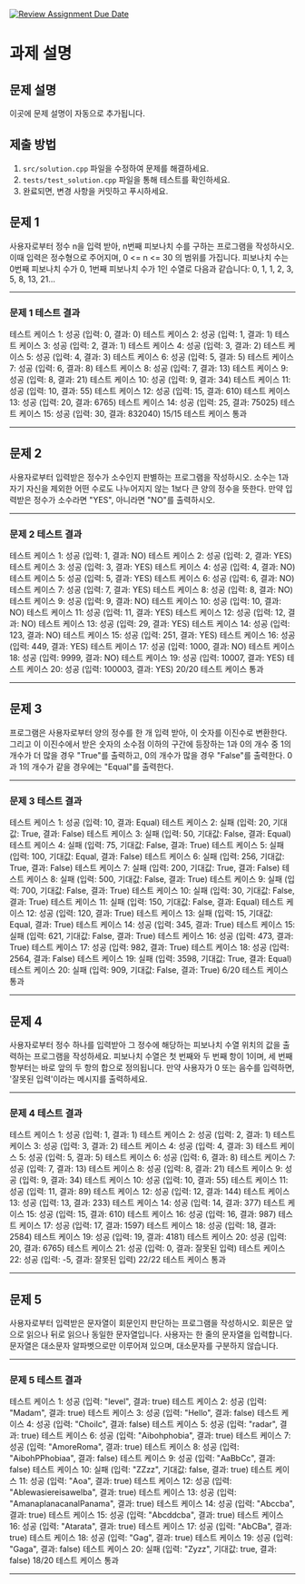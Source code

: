 [![Review Assignment Due Date](https://classroom.github.com/assets/deadline-readme-button-22041afd0340ce965d47ae6ef1cefeee28c7c493a6346c4f15d667ab976d596c.svg)](https://classroom.github.com/a/u0MMcjni)
# 과제 설명

## 문제 설명
이곳에 문제 설명이 자동으로 추가됩니다.

## 제출 방법
1. `src/solution.cpp` 파일을 수정하여 문제를 해결하세요.
2. `tests/test_solution.cpp` 파일을 통해 테스트를 확인하세요.
3. 완료되면, 변경 사항을 커밋하고 푸시하세요.
## 문제 1

사용자로부터 정수 n을 입력 받아, n번째 피보나치 수를 구하는 프로그램을 작성하시오. 이때 입력은 정수형으로 주어지며, 0 <= n <= 30 의 범위를 가집니다. 피보나치 수는 0번째 피보나치 수가 0, 1번째 피보나치 수가 1인 수열로 다음과 같습니다: 0, 1, 1, 2, 3, 5, 8, 13, 21...

---

### 문제 1 테스트 결과
테스트 케이스 1: 성공 (입력: 0, 결과: 0)
테스트 케이스 2: 성공 (입력: 1, 결과: 1)
테스트 케이스 3: 성공 (입력: 2, 결과: 1)
테스트 케이스 4: 성공 (입력: 3, 결과: 2)
테스트 케이스 5: 성공 (입력: 4, 결과: 3)
테스트 케이스 6: 성공 (입력: 5, 결과: 5)
테스트 케이스 7: 성공 (입력: 6, 결과: 8)
테스트 케이스 8: 성공 (입력: 7, 결과: 13)
테스트 케이스 9: 성공 (입력: 8, 결과: 21)
테스트 케이스 10: 성공 (입력: 9, 결과: 34)
테스트 케이스 11: 성공 (입력: 10, 결과: 55)
테스트 케이스 12: 성공 (입력: 15, 결과: 610)
테스트 케이스 13: 성공 (입력: 20, 결과: 6765)
테스트 케이스 14: 성공 (입력: 25, 결과: 75025)
테스트 케이스 15: 성공 (입력: 30, 결과: 832040)
15/15 테스트 케이스 통과

---

## 문제 2

사용자로부터 입력받은 정수가 소수인지 판별하는 프로그램을 작성하시오. 소수는 1과 자기 자신을 제외한 어떤 수로도 나누어지지 않는 1보다 큰 양의 정수을 뜻한다. 만약 입력받은 정수가 소수라면 "YES", 아니라면 "NO"를 출력하시오.

---

### 문제 2 테스트 결과
테스트 케이스 1: 성공 (입력: 1, 결과: NO)
테스트 케이스 2: 성공 (입력: 2, 결과: YES)
테스트 케이스 3: 성공 (입력: 3, 결과: YES)
테스트 케이스 4: 성공 (입력: 4, 결과: NO)
테스트 케이스 5: 성공 (입력: 5, 결과: YES)
테스트 케이스 6: 성공 (입력: 6, 결과: NO)
테스트 케이스 7: 성공 (입력: 7, 결과: YES)
테스트 케이스 8: 성공 (입력: 8, 결과: NO)
테스트 케이스 9: 성공 (입력: 9, 결과: NO)
테스트 케이스 10: 성공 (입력: 10, 결과: NO)
테스트 케이스 11: 성공 (입력: 11, 결과: YES)
테스트 케이스 12: 성공 (입력: 12, 결과: NO)
테스트 케이스 13: 성공 (입력: 29, 결과: YES)
테스트 케이스 14: 성공 (입력: 123, 결과: NO)
테스트 케이스 15: 성공 (입력: 251, 결과: YES)
테스트 케이스 16: 성공 (입력: 449, 결과: YES)
테스트 케이스 17: 성공 (입력: 1000, 결과: NO)
테스트 케이스 18: 성공 (입력: 9999, 결과: NO)
테스트 케이스 19: 성공 (입력: 10007, 결과: YES)
테스트 케이스 20: 성공 (입력: 100003, 결과: YES)
20/20 테스트 케이스 통과

---

## 문제 3

프로그램은 사용자로부터 양의 정수를 한 개 입력 받아, 이 숫자를 이진수로 변환한다. 그리고 이 이진수에서 받은 숫자의 소수점 이하의 구간에 등장하는 1과 0의 개수 중 1의 개수가 더 많을 경우 "True"를 출력하고, 0의 개수가 많을 경우 "False"를 출력한다. 0과 1의 개수가 같을 경우에는 "Equal"를 출력한다.

---

### 문제 3 테스트 결과
테스트 케이스 1: 성공 (입력: 10, 결과: Equal)
테스트 케이스 2: 실패 (입력: 20, 기대값: True, 결과: False)
테스트 케이스 3: 실패 (입력: 50, 기대값: False, 결과: Equal)
테스트 케이스 4: 실패 (입력: 75, 기대값: False, 결과: True)
테스트 케이스 5: 실패 (입력: 100, 기대값: Equal, 결과: False)
테스트 케이스 6: 실패 (입력: 256, 기대값: True, 결과: False)
테스트 케이스 7: 실패 (입력: 200, 기대값: True, 결과: False)
테스트 케이스 8: 실패 (입력: 500, 기대값: False, 결과: True)
테스트 케이스 9: 실패 (입력: 700, 기대값: False, 결과: True)
테스트 케이스 10: 실패 (입력: 30, 기대값: False, 결과: True)
테스트 케이스 11: 실패 (입력: 150, 기대값: False, 결과: Equal)
테스트 케이스 12: 성공 (입력: 120, 결과: True)
테스트 케이스 13: 실패 (입력: 15, 기대값: Equal, 결과: True)
테스트 케이스 14: 성공 (입력: 345, 결과: True)
테스트 케이스 15: 실패 (입력: 621, 기대값: False, 결과: True)
테스트 케이스 16: 성공 (입력: 473, 결과: True)
테스트 케이스 17: 성공 (입력: 982, 결과: True)
테스트 케이스 18: 성공 (입력: 2564, 결과: False)
테스트 케이스 19: 실패 (입력: 3598, 기대값: True, 결과: Equal)
테스트 케이스 20: 실패 (입력: 909, 기대값: False, 결과: True)
6/20 테스트 케이스 통과

---

## 문제 4

사용자로부터 정수 하나를 입력받아 그 정수에 해당하는 피보나치 수열 위치의 값을 출력하는 프로그램을 작성하세요. 피보나치 수열은 첫 번째와 두 번째 항이 1이며, 세 번째 항부터는 바로 앞의 두 항의 합으로 정의됩니다. 만약 사용자가 0 또는 음수를 입력하면, '잘못된 입력'이라는 메시지를 출력하세요.

---

### 문제 4 테스트 결과
테스트 케이스 1: 성공 (입력: 1, 결과: 1)
테스트 케이스 2: 성공 (입력: 2, 결과: 1)
테스트 케이스 3: 성공 (입력: 3, 결과: 2)
테스트 케이스 4: 성공 (입력: 4, 결과: 3)
테스트 케이스 5: 성공 (입력: 5, 결과: 5)
테스트 케이스 6: 성공 (입력: 6, 결과: 8)
테스트 케이스 7: 성공 (입력: 7, 결과: 13)
테스트 케이스 8: 성공 (입력: 8, 결과: 21)
테스트 케이스 9: 성공 (입력: 9, 결과: 34)
테스트 케이스 10: 성공 (입력: 10, 결과: 55)
테스트 케이스 11: 성공 (입력: 11, 결과: 89)
테스트 케이스 12: 성공 (입력: 12, 결과: 144)
테스트 케이스 13: 성공 (입력: 13, 결과: 233)
테스트 케이스 14: 성공 (입력: 14, 결과: 377)
테스트 케이스 15: 성공 (입력: 15, 결과: 610)
테스트 케이스 16: 성공 (입력: 16, 결과: 987)
테스트 케이스 17: 성공 (입력: 17, 결과: 1597)
테스트 케이스 18: 성공 (입력: 18, 결과: 2584)
테스트 케이스 19: 성공 (입력: 19, 결과: 4181)
테스트 케이스 20: 성공 (입력: 20, 결과: 6765)
테스트 케이스 21: 성공 (입력: 0, 결과: 잘못된 입력)
테스트 케이스 22: 성공 (입력: -5, 결과: 잘못된 입력)
22/22 테스트 케이스 통과

---

## 문제 5

사용자로부터 입력받은 문자열이 회문인지 판단하는 프로그램을 작성하시오. 회문은 앞으로 읽으나 뒤로 읽으나 동일한 문자열입니다.
사용자는 한 줄의 문자열을 입력합니다. 문자열은 대소문자 알파벳으로만 이루어져 있으며, 대소문자를 구분하지 않습니다.

---

### 문제 5 테스트 결과
테스트 케이스 1: 성공 (입력: "level", 결과: true)
테스트 케이스 2: 성공 (입력: "Madam", 결과: true)
테스트 케이스 3: 성공 (입력: "Hello", 결과: false)
테스트 케이스 4: 성공 (입력: "ChoiIc", 결과: false)
테스트 케이스 5: 성공 (입력: "radar", 결과: true)
테스트 케이스 6: 성공 (입력: "Aibohphobia", 결과: true)
테스트 케이스 7: 성공 (입력: "AmoreRoma", 결과: true)
테스트 케이스 8: 성공 (입력: "AibohPPhobiaa", 결과: false)
테스트 케이스 9: 성공 (입력: "AaBbCc", 결과: false)
테스트 케이스 10: 실패 (입력: "ZZzz", 기대값: false, 결과: true)
테스트 케이스 11: 성공 (입력: "Aoa", 결과: true)
테스트 케이스 12: 성공 (입력: "Ablewasiereisawelba", 결과: true)
테스트 케이스 13: 성공 (입력: "AmanaplanacanalPanama", 결과: true)
테스트 케이스 14: 성공 (입력: "Abccba", 결과: true)
테스트 케이스 15: 성공 (입력: "Abcddcba", 결과: true)
테스트 케이스 16: 성공 (입력: "Atarata", 결과: true)
테스트 케이스 17: 성공 (입력: "AbCBa", 결과: true)
테스트 케이스 18: 성공 (입력: "Gag", 결과: true)
테스트 케이스 19: 성공 (입력: "Gaga", 결과: false)
테스트 케이스 20: 실패 (입력: "Zyzz", 기대값: true, 결과: false)
18/20 테스트 케이스 통과

---

